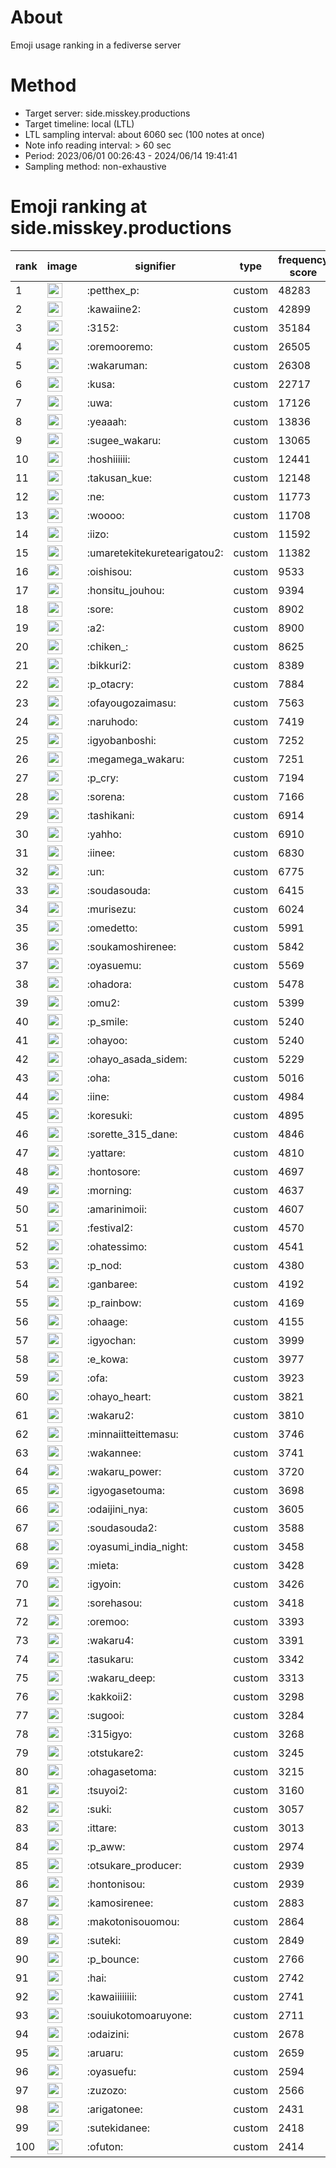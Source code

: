 # About
Emoji usage ranking in a fediverse server

# Method
- Target server: side.misskey.productions
- Target timeline: local (LTL)
- LTL sampling interval: about 6060 sec (100 notes at once)
- Note info reading interval: > 60 sec
- Period: 2023/06/01 00:26:43 - 2024/06/14 19:41:41 
- Sampling method: non-exhaustive

# Emoji ranking at side.misskey.productions

|rank|image|signifier|type|frequency score|
|----|----|----|----|----|
|1|<img height="24" src="https://side.misskey.productions/emoji/petthex_p.webp">|:petthex_p:|custom|48283|
|2|<img height="24" src="https://side.misskey.productions/emoji/kawaiine2.webp">|:kawaiine2:|custom|42899|
|3|<img height="24" src="https://side.misskey.productions/emoji/3152.webp">|:3152:|custom|35184|
|4|<img height="24" src="https://side.misskey.productions/emoji/oremooremo.webp">|:oremooremo:|custom|26505|
|5|<img height="24" src="https://side.misskey.productions/emoji/wakaruman.webp">|:wakaruman:|custom|26308|
|6|<img height="24" src="https://side.misskey.productions/emoji/kusa.webp">|:kusa:|custom|22717|
|7|<img height="24" src="https://side.misskey.productions/emoji/uwa.webp">|:uwa:|custom|17126|
|8|<img height="24" src="https://side.misskey.productions/emoji/yeaaah.webp">|:yeaaah:|custom|13836|
|9|<img height="24" src="https://side.misskey.productions/emoji/sugee_wakaru.webp">|:sugee_wakaru:|custom|13065|
|10|<img height="24" src="https://side.misskey.productions/emoji/hoshiiiiii.webp">|:hoshiiiiii:|custom|12441|
|11|<img height="24" src="https://side.misskey.productions/emoji/takusan_kue.webp">|:takusan_kue:|custom|12148|
|12|<img height="24" src="https://side.misskey.productions/emoji/ne.webp">|:ne:|custom|11773|
|13|<img height="24" src="https://side.misskey.productions/emoji/woooo.webp">|:woooo:|custom|11708|
|14|<img height="24" src="https://side.misskey.productions/emoji/iizo.webp">|:iizo:|custom|11592|
|15|<img height="24" src="https://side.misskey.productions/emoji/umaretekitekuretearigatou2.webp">|:umaretekitekuretearigatou2:|custom|11382|
|16|<img height="24" src="https://side.misskey.productions/emoji/oishisou.webp">|:oishisou:|custom|9533|
|17|<img height="24" src="https://side.misskey.productions/emoji/honsitu_jouhou.webp">|:honsitu_jouhou:|custom|9394|
|18|<img height="24" src="https://side.misskey.productions/emoji/sore.webp">|:sore:|custom|8902|
|19|<img height="24" src="https://side.misskey.productions/emoji/a2.webp">|:a2:|custom|8900|
|20|<img height="24" src="https://side.misskey.productions/emoji/chiken_.webp">|:chiken_:|custom|8625|
|21|<img height="24" src="https://side.misskey.productions/emoji/bikkuri2.webp">|:bikkuri2:|custom|8389|
|22|<img height="24" src="https://side.misskey.productions/emoji/p_otacry.webp">|:p_otacry:|custom|7884|
|23|<img height="24" src="https://side.misskey.productions/emoji/ofayougozaimasu.webp">|:ofayougozaimasu:|custom|7563|
|24|<img height="24" src="https://side.misskey.productions/emoji/naruhodo.webp">|:naruhodo:|custom|7419|
|25|<img height="24" src="https://side.misskey.productions/emoji/igyobanboshi.webp">|:igyobanboshi:|custom|7252|
|26|<img height="24" src="https://side.misskey.productions/emoji/megamega_wakaru.webp">|:megamega_wakaru:|custom|7251|
|27|<img height="24" src="https://side.misskey.productions/emoji/p_cry.webp">|:p_cry:|custom|7194|
|28|<img height="24" src="https://side.misskey.productions/emoji/sorena.webp">|:sorena:|custom|7166|
|29|<img height="24" src="https://side.misskey.productions/emoji/tashikani.webp">|:tashikani:|custom|6914|
|30|<img height="24" src="https://side.misskey.productions/emoji/yahho.webp">|:yahho:|custom|6910|
|31|<img height="24" src="https://side.misskey.productions/emoji/iinee.webp">|:iinee:|custom|6830|
|32|<img height="24" src="https://side.misskey.productions/emoji/un.webp">|:un:|custom|6775|
|33|<img height="24" src="https://side.misskey.productions/emoji/soudasouda.webp">|:soudasouda:|custom|6415|
|34|<img height="24" src="https://side.misskey.productions/emoji/murisezu.webp">|:murisezu:|custom|6024|
|35|<img height="24" src="https://side.misskey.productions/emoji/omedetto.webp">|:omedetto:|custom|5991|
|36|<img height="24" src="https://side.misskey.productions/emoji/soukamoshirenee.webp">|:soukamoshirenee:|custom|5842|
|37|<img height="24" src="https://side.misskey.productions/emoji/oyasuemu.webp">|:oyasuemu:|custom|5569|
|38|<img height="24" src="https://side.misskey.productions/emoji/ohadora.webp">|:ohadora:|custom|5478|
|39|<img height="24" src="https://side.misskey.productions/emoji/omu2.webp">|:omu2:|custom|5399|
|40|<img height="24" src="https://side.misskey.productions/emoji/p_smile.webp">|:p_smile:|custom|5240|
|41|<img height="24" src="https://side.misskey.productions/emoji/ohayoo.webp">|:ohayoo:|custom|5240|
|42|<img height="24" src="https://side.misskey.productions/emoji/ohayo_asada_sidem.webp">|:ohayo_asada_sidem:|custom|5229|
|43|<img height="24" src="https://side.misskey.productions/emoji/oha.webp">|:oha:|custom|5016|
|44|<img height="24" src="https://side.misskey.productions/emoji/iine.webp">|:iine:|custom|4984|
|45|<img height="24" src="https://side.misskey.productions/emoji/koresuki.webp">|:koresuki:|custom|4895|
|46|<img height="24" src="https://side.misskey.productions/emoji/sorette_315_dane.webp">|:sorette_315_dane:|custom|4846|
|47|<img height="24" src="https://side.misskey.productions/emoji/yattare.webp">|:yattare:|custom|4810|
|48|<img height="24" src="https://side.misskey.productions/emoji/hontosore.webp">|:hontosore:|custom|4697|
|49|<img height="24" src="https://side.misskey.productions/emoji/morning.webp">|:morning:|custom|4637|
|50|<img height="24" src="https://side.misskey.productions/emoji/amarinimoii.webp">|:amarinimoii:|custom|4607|
|51|<img height="24" src="https://side.misskey.productions/emoji/festival2.webp">|:festival2:|custom|4570|
|52|<img height="24" src="https://side.misskey.productions/emoji/ohatessimo.webp">|:ohatessimo:|custom|4541|
|53|<img height="24" src="https://side.misskey.productions/emoji/p_nod.webp">|:p_nod:|custom|4380|
|54|<img height="24" src="https://side.misskey.productions/emoji/ganbaree.webp">|:ganbaree:|custom|4192|
|55|<img height="24" src="https://side.misskey.productions/emoji/p_rainbow.webp">|:p_rainbow:|custom|4169|
|56|<img height="24" src="https://side.misskey.productions/emoji/ohaage.webp">|:ohaage:|custom|4155|
|57|<img height="24" src="https://side.misskey.productions/emoji/igyochan.webp">|:igyochan:|custom|3999|
|58|<img height="24" src="https://side.misskey.productions/emoji/e_kowa.webp">|:e_kowa:|custom|3977|
|59|<img height="24" src="https://side.misskey.productions/emoji/ofa.webp">|:ofa:|custom|3923|
|60|<img height="24" src="https://side.misskey.productions/emoji/ohayo_heart.webp">|:ohayo_heart:|custom|3821|
|61|<img height="24" src="https://side.misskey.productions/emoji/wakaru2.webp">|:wakaru2:|custom|3810|
|62|<img height="24" src="https://side.misskey.productions/emoji/minnaiitteittemasu.webp">|:minnaiitteittemasu:|custom|3746|
|63|<img height="24" src="https://side.misskey.productions/emoji/wakannee.webp">|:wakannee:|custom|3741|
|64|<img height="24" src="https://side.misskey.productions/emoji/wakaru_power.webp">|:wakaru_power:|custom|3720|
|65|<img height="24" src="https://side.misskey.productions/emoji/igyogasetouma.webp">|:igyogasetouma:|custom|3698|
|66|<img height="24" src="https://side.misskey.productions/emoji/odaijini_nya.webp">|:odaijini_nya:|custom|3605|
|67|<img height="24" src="https://side.misskey.productions/emoji/soudasouda2.webp">|:soudasouda2:|custom|3588|
|68|<img height="24" src="https://side.misskey.productions/emoji/oyasumi_india_night.webp">|:oyasumi_india_night:|custom|3458|
|69|<img height="24" src="https://side.misskey.productions/emoji/mieta.webp">|:mieta:|custom|3428|
|70|<img height="24" src="https://side.misskey.productions/emoji/igyoin.webp">|:igyoin:|custom|3426|
|71|<img height="24" src="https://side.misskey.productions/emoji/sorehasou.webp">|:sorehasou:|custom|3418|
|72|<img height="24" src="https://side.misskey.productions/emoji/oremoo.webp">|:oremoo:|custom|3393|
|73|<img height="24" src="https://side.misskey.productions/emoji/wakaru4.webp">|:wakaru4:|custom|3391|
|74|<img height="24" src="https://side.misskey.productions/emoji/tasukaru.webp">|:tasukaru:|custom|3342|
|75|<img height="24" src="https://side.misskey.productions/emoji/wakaru_deep.webp">|:wakaru_deep:|custom|3313|
|76|<img height="24" src="https://side.misskey.productions/emoji/kakkoii2.webp">|:kakkoii2:|custom|3298|
|77|<img height="24" src="https://side.misskey.productions/emoji/sugooi.webp">|:sugooi:|custom|3284|
|78|<img height="24" src="https://side.misskey.productions/emoji/315igyo.webp">|:315igyo:|custom|3268|
|79|<img height="24" src="https://side.misskey.productions/emoji/otstukare2.webp">|:otstukare2:|custom|3245|
|80|<img height="24" src="https://side.misskey.productions/emoji/ohagasetoma.webp">|:ohagasetoma:|custom|3215|
|81|<img height="24" src="https://side.misskey.productions/emoji/tsuyoi2.webp">|:tsuyoi2:|custom|3160|
|82|<img height="24" src="https://side.misskey.productions/emoji/suki.webp">|:suki:|custom|3057|
|83|<img height="24" src="https://side.misskey.productions/emoji/ittare.webp">|:ittare:|custom|3013|
|84|<img height="24" src="https://side.misskey.productions/emoji/p_aww.webp">|:p_aww:|custom|2974|
|85|<img height="24" src="https://side.misskey.productions/emoji/otsukare_producer.webp">|:otsukare_producer:|custom|2939|
|86|<img height="24" src="https://side.misskey.productions/emoji/hontonisou.webp">|:hontonisou:|custom|2939|
|87|<img height="24" src="https://side.misskey.productions/emoji/kamosirenee.webp">|:kamosirenee:|custom|2883|
|88|<img height="24" src="https://side.misskey.productions/emoji/makotonisouomou.webp">|:makotonisouomou:|custom|2864|
|89|<img height="24" src="https://side.misskey.productions/emoji/suteki.webp">|:suteki:|custom|2849|
|90|<img height="24" src="https://side.misskey.productions/emoji/p_bounce.webp">|:p_bounce:|custom|2766|
|91|<img height="24" src="https://side.misskey.productions/emoji/hai.webp">|:hai:|custom|2742|
|92|<img height="24" src="https://side.misskey.productions/emoji/kawaiiiiiiii.webp">|:kawaiiiiiiii:|custom|2741|
|93|<img height="24" src="https://side.misskey.productions/emoji/souiukotomoaruyone.webp">|:souiukotomoaruyone:|custom|2711|
|94|<img height="24" src="https://side.misskey.productions/emoji/odaizini.webp">|:odaizini:|custom|2678|
|95|<img height="24" src="https://side.misskey.productions/emoji/aruaru.webp">|:aruaru:|custom|2659|
|96|<img height="24" src="https://side.misskey.productions/emoji/oyasuefu.webp">|:oyasuefu:|custom|2594|
|97|<img height="24" src="https://side.misskey.productions/emoji/zuzozo.webp">|:zuzozo:|custom|2566|
|98|<img height="24" src="https://side.misskey.productions/emoji/arigatonee.webp">|:arigatonee:|custom|2431|
|99|<img height="24" src="https://side.misskey.productions/emoji/sutekidanee.webp">|:sutekidanee:|custom|2418|
|100|<img height="24" src="https://side.misskey.productions/emoji/ofuton.webp">|:ofuton:|custom|2414|
